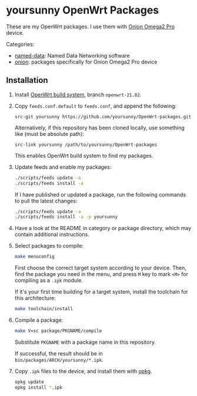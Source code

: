 # yoursunny OpenWrt Packages

These are my OpenWrt packages.
I use them with [Onion Omega2 Pro](https://onion.io/store/omega2-pro/) device.

Categories:

* [named-data](named-data/): Named Data Networking software
* [onion](onion/): packages specifically for Onion Omega2 Pro device

## Installation

1. Install [OpenWrt build system](https://openwrt.org/docs/guide-developer/build-system/install-buildsystem), branch `openwrt-21.02`.

2. Copy `feeds.conf.default` to `feeds.conf`, and append the following:

   ```tsv
   src-git yoursunny https://github.com/yoursunny/OpenWrt-packages.git
   ```

   Alternatively, if this repository has been cloned locally, use something like (must be absolute path):

   ```tsv
   src-link yoursunny /path/to/yoursunny/OpenWrt-packages
   ```

   This enables OpenWrt build system to find my packages.

3. Update feeds and enable my packages:

   ```bash
   ./scripts/feeds update -a
   ./scripts/feeds install -a
   ```

   If I have published or updated a package, run the following commands to pull the latest changes:

   ```bash
   ./scripts/feeds update -a
   ./scripts/feeds install -a -p yoursunny
   ```

4. Have a look at the README in category or package directory, which may contain additional instructions.

5. Select packages to compile:

   ```bash
   make menuconfig
   ```

   First choose the correct target system according to your device.
   Then, find the package you need in the menu, and press `M` key to mark `<M>` for compiling as a `.ipk` module.

   If it's your first time building for a target system, install the toolchain for this architecture:

   ```bash
   make toolchain/install
   ```

6. Compile a package:

   ```bash
   make V=sc package/PKGNAME/compile
   ```

   Substitute `PKGNAME` with a package name in this repository.

   If successful, the result should be in `bin/packages/ARCH/yoursunny/*.ipk`.

7. Copy `.ipk` files to the device, and install them with [opkg](https://openwrt.org/docs/guide-user/additional-software/opkg).

   ```bash
   opkg update
   opkg install *.ipk
   ```
